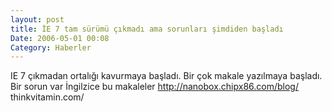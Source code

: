 ```yaml
---
layout: post
title: İE 7 tam sürümü çıkmadı ama sorunları şimdiden başladı
Date: 2006-05-01 00:08
Category: Haberler
---
```


IE 7 çıkmadan ortalığı kavurmaya başladı. Bir çok makale yazılmaya
başladı. Bir sorun var İngilzice bu makaleler
http://nanobox.chipx86.com/blog/ thinkvitamin.com/
